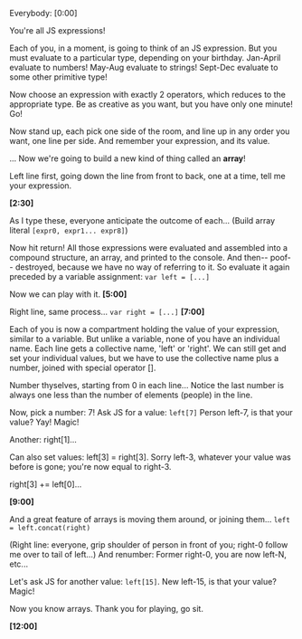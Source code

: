 Everybody:
[0:00]

You're all JS expressions!

Each of you, in a moment, is going to think of an JS expression.
But you must evaluate to a particular type, depending on your birthday.
Jan-April evaluate to numbers!
May-Aug evaluate to strings!
Sept-Dec evaluate to some other primitive type!

Now choose an expression with exactly 2 operators, which reduces to the appropriate type.  Be as creative as you want, but you have only one minute!  Go!

Now stand up, each pick one side of the room, and line up in any order you want,
one line per side.  And remember your expression, and its value.

...
Now we're going to build a new kind of thing called an **array**!

Left line first, going down the line from front to back, one at a time, tell me your expression.

**[2:30]**

As I type these, everyone anticipate the outcome of each...
(Build  array literal `[expr0, expr1... expr8]`)

Now hit return!  All those expressions were evaluated and assembled into a compound structure, an array, and printed to the console.  And then-- poof-- destroyed, because we have no way of referring to it.
So evaluate it again preceded by a variable assignment:
`var left = [...]`

Now we can play with it.
**[5:00]**

Right line, same process...
`var right = [...]`
**[7:00]**

Each of you is now a compartment holding the value of your expression, similar to a variable.  But unlike a variable, none of you have an individual name.  Each line gets a collective name, 'left' or 'right'.  We can still get and set your individual values, but we have to use the collective name plus a number, joined with special operator [].

Number thyselves, starting from 0 in each line...
Notice the last number is always one less than the number of elements (people) in the line.

Now, pick a number: 7!
Ask JS for a value: `left[7]`
Person left-7, is that your value?  Yay!  Magic!

Another: right[1]...

Can also set values:
left[3] = right[3].  Sorry left-3, whatever your value was before is gone; you're now equal to right-3.

right[3] += left[0]...

**[9:00]**

And a great feature of arrays is moving them around, or joining them...
`left = left.concat(right)`

(Right line: everyone, grip shoulder of person in front of you; right-0 follow me over to tail of left...)
And renumber:
Former right-0, you are now left-N, etc...

Let's ask JS for another value:
`left[15]`.
New left-15, is that your value?  Magic!

Now you know arrays.  Thank you for playing, go sit.

**[12:00]**


